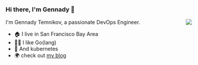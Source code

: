 ### Hi there, I'm Gennady 👋

<img align="right" src="https://github-readme-stats.vercel.app/api?username=zCHIP&show_icons=true">

I'm Gennady Temnikov, a passionate DevOps Engineer.

- :house: I live in San Francisco Bay Area
- :man_technologist: I like Go(lang)
- :robot: And kubernetes
- :earth_africa: check out [my blog](https://medium.com/@zerochip)
